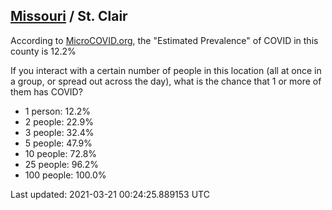 
## [Missouri](/united-states/missouri) / St. Clair

According to [MicroCOVID.org](http://microcovid.org),
the "Estimated Prevalence" of COVID in this county is 12.2%

If you interact with a certain number of people in this location
(all at once in a group, or spread out across the day), what is the chance that
1 or more of them has COVID?

- 1 person: 12.2%
- 2 people: 22.9%
- 3 people: 32.4%
- 5 people: 47.9%
- 10 people: 72.8%
- 25 people: 96.2%
- 100 people: 100.0%

Last updated: 2021-03-21 00:24:25.889153 UTC
